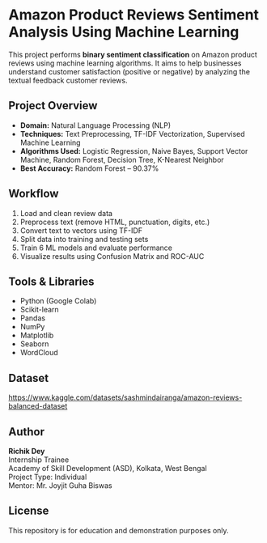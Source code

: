 # Amazon Product Reviews Sentiment Analysis Using Machine Learning

This project performs **binary sentiment classification** on Amazon product reviews using machine learning algorithms. It aims to help businesses understand customer satisfaction (positive or negative) by analyzing the textual feedback customer reviews.

## Project Overview

- **Domain:** Natural Language Processing (NLP)
- **Techniques:** Text Preprocessing, TF-IDF Vectorization, Supervised Machine Learning
- **Algorithms Used:** Logistic Regression, Naive Bayes, Support Vector Machine, Random Forest, Decision Tree, K-Nearest Neighbor
- **Best Accuracy:** Random Forest – 90.37%

## Workflow

1. Load and clean review data
2. Preprocess text (remove HTML, punctuation, digits, etc.)
3. Convert text to vectors using TF-IDF
4. Split data into training and testing sets
5. Train 6 ML models and evaluate performance
6. Visualize results using Confusion Matrix and ROC-AUC

## Tools & Libraries

- Python (Google Colab)
- Scikit-learn
- Pandas
- NumPy
- Matplotlib
- Seaborn
- WordCloud

## Dataset
https://www.kaggle.com/datasets/sashmindairanga/amazon-reviews-balanced-dataset

## Author

**Richik Dey**  
Internship Trainee   
Academy of Skill Development (ASD), Kolkata, West Bengal     
Project Type: Individual  
Mentor: Mr. Joyjit Guha Biswas

## License

This repository is for education and demonstration purposes only.
